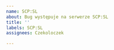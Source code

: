 ```yaml
---
name: SCP:SL
about: Bug występuje na serwerze SCP:SL
title: ''
labels: SCP:SL
assignees: Czekoloczek

---
```



